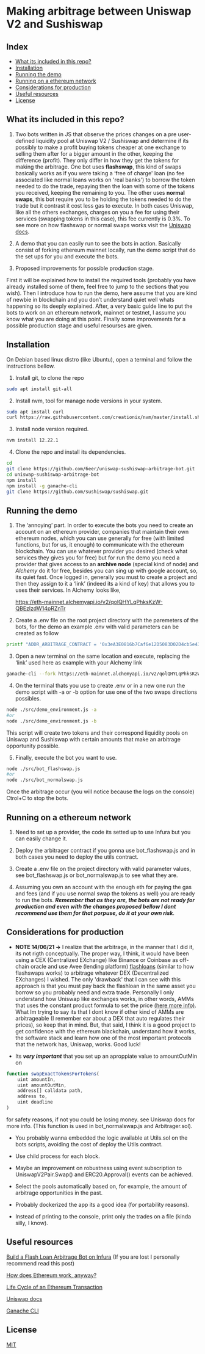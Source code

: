 # Making arbitrage between Uniswap V2 and Sushiswap

## Index
+ [What its included in this repo?](https://github.com/6eer/uniswap-sushiswap-arbitrage-bot#what-its-included-in-this-repo)
+ [Installation](https://github.com/6eer/uniswap-sushiswap-arbitrage-bot#installation)
+ [Running the demo](https://github.com/6eer/uniswap-sushiswap-arbitrage-bot#running-the-demo)
+ [Running on a ethereum network](https://github.com/6eer/uniswap-sushiswap-arbitrage-bot#running-on-a-ethereum-network)
+ [Considerations for production](https://github.com/6eer/uniswap-sushiswap-arbitrage-bot#considerations-for-production)
+ [Useful resources](https://github.com/6eer/uniswap-sushiswap-arbitrage-bot#useful-resources)
+ [License](https://github.com/6eer/uniswap-sushiswap-arbitrage-bot#license)

## What its included in this repo?

1) Two bots written in JS that observe the prices changes on a pre user-defined liquidity pool at Uniswap V2 / Sushiswap and determine if its possibly to make a profit buying tokens cheaper at one exchange to selling them after for a bigger amount in the other, keeping the difference (profit). They only differ in how they get the tokens for making the arbitrage. One bot uses **flashswap**, this kind of swaps basically works as if you were taking a ‘free of charge' loan (no fee associated like normal loans works on 'real banks') to borrow the token needed to do the trade, repaying then the loan with some of the tokens you received, keeping the remaining to you. The other uses **normal swaps**, this bot require you to be holding the tokens needed to do the trade but it contrast it cost less gas to execute. In both cases Uniswap, like all the others exchanges, charges on you a fee for using their services (swapping tokens in this case), this fee currently is 0.3%. To see more on how flashswap or normal swaps works visit the [Uniswap docs](https://uniswap.org/docs/v2/).

2) A demo that you can easily run to see the bots in action. Basically consist of forking ethereum mainnet locally, run the demo script that do the set ups for you and execute the bots.

3) Proposed improvements for possible production stage.

First it will be explained how to install the required tools (probably you have already installed some of them, feel free to jump to the sections that you wish). Then I introduce how to run the demo, here assume that you are kind of newbie in blockchain and you don’t understand quiet well whats happening so its deeply explained. After, a very basic guide line to put the bots to work on an ethereum network, mainnet or testnet, I assume you know what you are doing at this point. Finally some improvements for a possible production stage and useful resourses are given.

## Installation

On Debian based linux distro (like Ubuntu), open a terminal and follow the instructions bellow.

1) Install git, to clone the repo  

```bash
sudo apt install git-all
```
2) Install nvm, tool for manage node versions in your system.
```bash
sudo apt install curl
curl https://raw.githubusercontent.com/creationix/nvm/master/install.sh | bash
``` 
3) Install node version required.
 
```bash
nvm install 12.22.1
```
4) Clone the repo and install its dependencies.
```bash
cd
git clone https://github.com/6eer/uniswap-sushiswap-arbitrage-bot.git
cd uniswap-sushiswap-arbitrage-bot
npm install
npm install -g ganache-cli
git clone https://github.com/sushiswap/sushiswap.git
```
## Running the demo

1) The ‘annoying’ part. In order to execute the bots you need to create an account on an ethereum provider, companies that maintain their own ethereum nodes, which you can use generally for free (with limited functions, but for us, it enough) to communicate with the ethereum blockchain. You can use whatever provider you desired (check what services they gives you for free) but for run the demo you need a provider that gives access to an **archive node** (special kind of node) and *Alchemy* do it for free, besides you can sing up with google account, so, its quiet fast. Once logged in, generally you must to create a project and then they assign to it a ‘link’ (indeed its a kind of key) that allows you to uses their services. In Alchemy looks like,

   https://eth-mainnet.alchemyapi.io/v2/qolQHYLqPhksKzW-QBEzlzdW14pRZnTr


2) Create a .env file on the root project directory with the paremeters of the bots, for the demo an example .env with valid parameters can be created as follow
```bash
printf "ADDR_ARBITRAGE_CONTRACT = '0x3eA3E0816b7Caf6e12D5083D02D4cb5e4330CE18'\nADDR_DAI = '0x6b175474e89094c44da98b954eedeac495271d0f'\nADDR_ETH = '0xc02aaa39b223fe8d0a0e5c4f27ead9083c756cc2'\nADDR_SFACTORY = '0xC0AEe478e3658e2610c5F7A4A2E1777cE9e4f2Ac'\nADDR_SROUTER = '0xd9e1cE17f2641f24aE83637ab66a2cca9C378B9F'\nADDR_TOKEN0 = '0x55B7162F06e4Cf5b2e06E5757c1e474dB8E10516'\nADDR_TOKEN1 = '0xedC71FcFD28912ab32b21Efaa906f39F628De110'\nADDR_UFACTORY = '0x5C69bEe701ef814a2B6a3EDD4B1652CB9cc5aA6f'\nADDR_UROUTER = '0x7a250d5630B4cF539739dF2C5dAcb4c659F2488D'\nADDR_UTILS = '0xE78941610Ffef0eEA391BAe6d842175E389973E9'\nLOCAL_DEPLOYMENT = true\nPRICE_TOKEN0 = 190.2\nPRICE_TOKEN1 = 235.7\nPRIVATE_KEY = '0x4f3edf983ac636a65a842ce7c78d9aa706d3b113bce9c46f30d7d21715b23b1d'\nPROJECT_ID = '3c40e9b697e547b4ae7e72dceb82ad11'\nVALID_PERIOD = 5\n" > .env
```
3) Open a new terminal on the same location and execute, replacing the ‘link’ used here as example with your Alchemy link
```bash
ganache-cli --fork https://eth-mainnet.alchemyapi.io/v2/qolQHYLqPhksKzW-QBEzlzdW14pRZnTr -b 2 -d
```
4) On the terminal thats you use to create .env or in a new one run the demo script with -a or -b option for use one of the two swaps directions possibles.
```bash
node ./src/demo_environment.js -a
#or
node ./src/demo_environment.js -b
```
This script will create two tokens and their correspond liquidity pools on Uniswap and Sushiswap with certain amounts that make an arbitrage opportunity possible.

5) Finally, execute the bot you want to use.
```bash
node ./src/bot_flashswap.js
#or
node ./src/bot_normalswap.js
```
Once the arbitrage occur (you will notice because the logs on the console) Ctrol+C to stop the bots.

## Running on a ethereum network

1) Need to set up a provider, the code its setted up to use Infura but you can easily change it.

2) Deploy the arbitrager contract if you gonna use bot_flashswap.js and in both cases you need to deploy the utils contract.

3) Create a .env file on the project directory with valid parameter values, see bot_flashswap.js or bot_normalswap.js to see what they are.

4) Assuming you own an account with the enough eth for paying the gas and fees (and if you use normal swap the tokens as well) you are ready to run the bots. **_Remember that as they are, the bots are not ready for production and even with the changes proposed bellow I dont recommend use them for that porpuse, do it at your own risk_**.

## Considerations for production

+ **NOTE 14/06/21 ->** I realize that the arbitrage, in the manner that I did it, its not rigth conceptually. The proper way, I think, it would have been using a CEX (Centralized EXchange) like Binance or Coinbase as off-chain oracle and use Avee (lending platform) [flashloans](https://aave.com/flash-loans/) (similar to how flashswaps works) to arbitrage whatever DEX (Decentralized EXchanges) I wished. The only 'drawback' that I can see with this approach is that you must pay back the flashloan in the same asset you borrow so you probably need and extra trade. Personally I only understand how Uniswap like exchanges works, in other words, AMMs that uses the constant product formula to set the price [(here more info)](https://defiweekly.substack.com/p/the-state-of-amms-3ad). What Im trying to say its that I dont know if other kind of AMMs are arbitrageable (I remember ear about a DEX that auto regulates their prices), so keep that in mind. But, that said, I think it is a good project to get confidence with the ethereum blackchain, understand how it works, the software stack and learn how one of the most important protocols that the network has, Uniswap, works. Good luck!

+ Its **_very important_** that you set up an aproppiate value to amountOutMin on
```javascript
function swapExactTokensForTokens(
    uint amountIn,
    uint amountOutMin,
    address[] calldata path,
    address to,
    uint deadline
)
```
for safety reasons, if not you could be losing money. see Uniswap docs for more info. (This function is used in bot_normalswap.js and Arbitrager.sol).

+ You probably wanna embedded the logic available at Utils.sol on the bots scripts, avoiding the cost of deploy the Utils contract.

+ Use child process for each block.

+ Maybe an improvement on robustness using event subscription to UniswapV2Pair.Swap() and ERC20.Approval() events can be achieved.

+ Select the pools automatically based on, for example, the amount of arbitrage opportunities in the past.

+ Probably dockerized the app its a good idea (for portability reasons).

+ Instead of printing to the console, print only the trades on a file (kinda silly, I know).

## Useful resources

[Build a Flash Loan Arbitrage Bot on Infura](https://blog.infura.io/build-a-flash-loan-arbitrage-bot-on-infura-part-i/?&utm_source=social&utm_medium=facebook&utm_campaign=Tutorials&utm_content=flashbot1) (If you are lost I personally recommend read this post)

[How does Ethereum work, anyway?](https://preethikasireddy.medium.com/how-does-ethereum-work-anyway-22d1df506369)

[Life Cycle of an Ethereum Transaction](https://medium.com/blockchannel/life-cycle-of-an-ethereum-transaction-e5c66bae0f6e)

[Uniswap docs](https://uniswap.org/docs/v2/)

[Ganache CLI](https://github.com/trufflesuite/ganache-cli/blob/master/README.md)

## License

[MIT](https://tldrlegal.com/license/mit-license)
